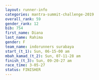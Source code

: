 ```yaml
---
layout: runner-info 
categories: mantra-summit-challenge-2019 
overall_rank: 59
gender_rank: 12
bib: 754
first_name: Diana
last_name: Rahima
gender: F
team_name: indorunners surabaya
start_(t_1): Sun, 06-15-00 am
mbah_kamad_(t_2): Sun, 07-11-28 am
finish_(t_3): Sun, 09-20-27 am
race_time: 3-05-27
status: FINISHER
---
```

